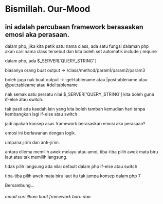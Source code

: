 # Bismillah. Our-Mood
## ini adalah percubaan framework berasaskan emosi aka perasaan.

dalam php, jika kita petik satu nama class, ada satu fungsi dalaman php akan cari nama class tersebut dan kita boleh set automatik include / require

dalam php, ada $_SERVER['QUERY_STRING']

biasanya orang buat output => /class/method/param1/param2/param3

boleh juga nak buat output -> :get:tablename atau |post:ablename atau @put:tableame atau #del:tablename

nak semak satu persatu nilai $_SERVER['QUERY_STRING'] kita boleh guna if-else atau switch.

tak pasti ada kaedah lain yang kita boleh tambah kemudian hari tanpa kembangkan lagi if-else atau switch

jadi apakah konsep asas framework berasaskan emosi aka perasaan?

emosi ini berlawanan dengan logik.

umpana jirim dan anti-jirim.

antara dilema memilih awek melayu atau amoi, tiba-tiba pilih awek mata biru laut atau tak memilih langsung.

tidak pilih langsung ada nilai default dalam php if-else atau switch

tiba-tiba pilih awek mata biru laut itu tak jumpa konsep dalam php 7

Bersambung...

###### mood cari ilham buat framework baru daa
